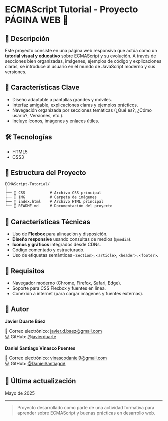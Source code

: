 # ECMAScript Tutorial - Proyecto PÁGINA WEB 📘

## 📱 Descripción
Este proyecto consiste en una página web responsiva que actúa como un **tutorial visual y educativo** sobre ECMAScript y su evolución. A través de secciones bien organizadas, imágenes, ejemplos de código y explicaciones claras, se introduce al usuario en el mundo de JavaScript moderno y sus versiones.

## 🔐 Características Clave
- Diseño adaptable a pantallas grandes y móviles.
- Interfaz amigable, explicaciones claras y ejemplos prácticos.
- Navegación organizada por secciones temáticas (¿Qué es?, ¿Cómo usarlo?, Versiones, etc.).
- Incluye íconos, imágenes y enlaces útiles.

## 🛠 Tecnologías
- HTML5
- CSS3

## 📁 Estructura del Proyecto
```
ECMAScript-Tutorial/
│
├── 📄 CSS           # Archivo CSS principal
├── 📄 IMG           # Carpeta de imágenes 
├── 📄 index.html    # Archivo HTML principal 
└── 📄 README.md     # Documentación del proyecto
```
## 🚀 Características Técnicas
- Uso de **Flexbox** para alineación y disposición.
- **Diseño responsive** usando consultas de medios (`@media`).
- **Íconos y gráficos** integrados desde CDNs.
- Código comentado y estructurado.
- Uso de etiquetas semánticas `<section>`, `<article>`, `<header>`, `<footer>`.

## 🔧 Requisitos
- Navegador moderno (Chrome, Firefox, Safari, Edge).
- Soporte para CSS Flexbox y fuentes en línea.
- Conexión a internet (para cargar imágenes y fuentes externas).

## 👤 Autor
**Javier Duarte Báez**

📧 Correo electrónico: [javier.d.baez@gmail.com](mailto:javier.d.baez@gmail.com)  
💻 GitHub: [@javierduarte](https://github.com/Jdbaez94)

**Daniel Santiago Vinasco Puentes**

📧 Correo electrónico: [vinascodaniel9@gmail.com](vinascodaniel9@gmail.com)  
💻 GitHub: [@DanielSantiagoV](https://github.com/DanielSantiagoV)

## 📅 Última actualización
Mayo de 2025

---

> Proyecto desarrollado como parte de una actividad formativa para aprender sobre ECMAScript y buenas prácticas en desarrollo web.
